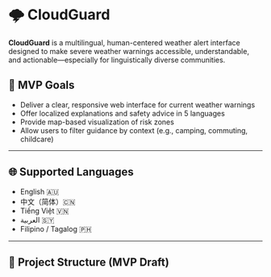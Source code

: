 # 🌩️ CloudGuard

**CloudGuard** is a multilingual, human-centered weather alert interface designed to make severe weather warnings accessible, understandable, and actionable—especially for linguistically diverse communities.

## 🚀 MVP Goals

- Deliver a clear, responsive web interface for current weather warnings
- Offer localized explanations and safety advice in 5 languages
- Provide map-based visualization of risk zones
- Allow users to filter guidance by context (e.g., camping, commuting, childcare)

---

## 🌐 Supported Languages

- English 🇦🇺
- 中文（简体）🇨🇳
- Tiếng Việt 🇻🇳
- العربية 🇸🇾
- Filipino / Tagalog 🇵🇭

---

## 📁 Project Structure (MVP Draft)
